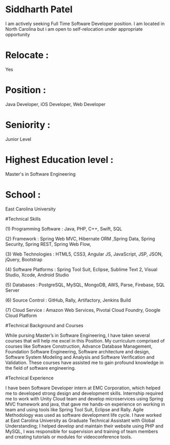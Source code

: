 # Siddharth Patel 

I am actively seeking Full Time Software Developer position. I am located in North Carolina but i am open to self-relocation under appropriate opportunity
# Relocate                : 
Yes
# Position                : 
Java Developer, iOS Developer, Web Developer 
# Seniority               : 
Junior Level
# Highest Education level : 
Master's in Software Engineering
# School                  : 
East Carolina University

#Technical Skills
 
(1) Programming Software  : Java, PHP, C++, Swift, SQL

(2) Framework                 : Spring Web MVC, Hibernate ORM ,Spring Data, Spring Security, Spring REST, Spring Web Flow, 

(3) Web Technologies          : HTML5, CSS3, Angular JS, JavaScript, JSP, JSON, jQuery, Bootstrap

(4) Software Platforms        : Spring Tool Suit, Eclipse, Sublime Text 2, Visual Studio, Xcode, Android Studio

(5) Databases                 : PostgreSQL, MySQL, MongoDB, AWS, Parse, Firebase, SQL Server

(6) Source Control            : GitHub, Rally, Artifactory, Jenkins Build

(7) Cloud Service             : Amazon Web Services, Pivotal Cloud Foundry, Google Cloud Platform

#Technical Background and Courses 

While pursing Master’s in Software Engineering, I have taken several courses that will help me excel in this Position. My curriculum comprised of courses like Software Construction, Advance Database Management, Foundation Software Engineering, Software architecture and design, Software System Modeling and Analysis and Software Verification and Validation. These courses have assisted me to gain profound knowledge in the field of software engineering.

#Technical Experience 

I have been Software Developer intern at EMC Corporation, which helped me to developed strong design and development skills. Internship required me to work with Unity Cloud team and develop microservices using Spring MVC framework and java, that gave me hands-on experience on working in team and using tools like Spring Tool Suit, Eclipse and Rally. Agile Methodology was used as software development life cycle. I have worked at East Carolina University as Graduate Technical Assistant with Global Understanding; I helped develop and maintain their website using PHP and MySQL, I was responsible for supervision and training of team members and creating tutorials or modules for videoconference tools. 

                         
  
